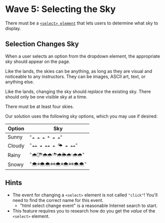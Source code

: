 # Wave 5: Selecting the Sky

There must be a [`<select> element`](https://developer.mozilla.org/en-US/docs/Web/HTML/Element/select) that lets users to determine what sky to display.

## Selection Changes Sky

When a user selects an option from the dropdown element, the appropriate sky should appear on the page.

Like the lands, the skies can be anything, as long as they are visual and noticeable to any instructors. They can be images, ASCII art, text, or anything else.

Like the lands, changing the sky should _replace_ the existing sky. There should only be one visible sky at a time.

There must be at least four skies.

Our solution uses the following sky options, which you may use if desired:

| Option | Sky                           |
| ------ | ----------------------------- |
| Sunny  | `"☁️ ☁️ ☁️ ☀️ ☁️ ☁️"`         |
| Cloudy | `"☁️☁️ ☁️ ☁️☁️ ☁️ 🌤 ☁️ ☁️☁️"` |
| Rainy  | `"🌧🌈⛈🌧🌧💧⛈🌧🌦🌧💧🌧🌧"`          |
| Snowy  | `"🌨❄️🌨🌨❄️❄️🌨❄️🌨❄️❄️🌨🌨"`       |

## Hints

- The event for changing a `<select>` element is not called `"click"`! You'll need to find the correct name for this event.
  - "html select change event" is a reasonable Internet search to start.
- This feature requires you to research how do you get the _value_ of the `<select>` element.